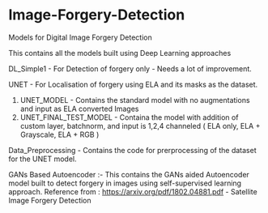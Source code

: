 # Image-Forgery-Detection

Models for Digital Image Forgery Detection

This contains all the models built using Deep Learning approaches

DL_Simple1 - For Detection of forgery only - Needs a lot of improvement.

UNET - For Localisation of forgery using ELA and its masks as the dataset.
1. UNET_MODEL - Contains the standard model with no augmentations and input as ELA converted Images 
2. UNET_FINAL_TEST_MODEL - Containa the model with addition of custom layer, batchnorm, and input is 1,2,4 channeled ( ELA only, ELA + Grayscale, ELA + RGB )

Data_Preprocessing - Contains the code for prerprocessing of the dataset for the UNET model.

GANs Based Autoencoder :-
This contains the GANs aided Autoencoder model built to detect forgery in images using self-supervised learning approach.
Reference from : https://arxiv.org/pdf/1802.04881.pdf - Satellite Image Forgery Detection
